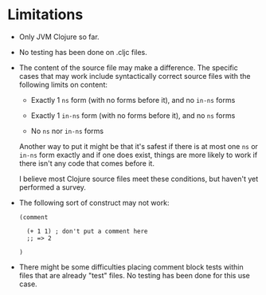 # Limitations

* Only JVM Clojure so far.

* No testing has been done on .cljc files.

* The content of the source file may make a difference.  The specific
  cases that may work include syntactically correct source files
  with the following limits on content:

  * Exactly 1 `ns` form (with no forms before it), and no `in-ns` forms

  * Exactly 1 `in-ns` form (with no forms before it), and no `ns` forms

  * No `ns` nor `in-ns` forms

  Another way to put it might be that it's safest if there is at most
  one `ns` or `in-ns` form exactly and if one does exist, things are
  more likely to work if there isn't any code that comes before it.

  I believe most Clojure source files meet these conditions, but
  haven't yet performed a survey.

* The following sort of construct may not work:

  ```
  (comment

    (+ 1 1) ; don't put a comment here
    ;; => 2

  )
  ```

* There might be some difficulties placing comment block tests within
  files that are already "test" files.  No testing has been done for
  this use case.
